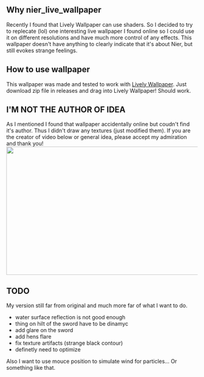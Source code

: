## Why nier_live_wallpaper
Recently I found that Lively Wallpaper can use shaders. So I decided to try to replecate (lol) one interesting live wallpaper I found online so I could use it on different resolutions and have much more control of any effects. 
This wallpaper doesn't have anything to clearly indicate that it's about Nier, but still evokes strange feelings. 

## How to use wallpaper
This wallpaper was made and tested to work with [Lively Wallpaper](https://github.com/rocksdanister/lively?ysclid=m4489zp8k1784699613). Just download zip file in releases and drag into Lively Wallpaper! Should work.

## I'M NOT THE AUTHOR OF IDEA
As I mentioned I found that wallpaper accidentally online but coudn't find it's author. Thus I didn't draw any textures (just modified them).
If you are the creator of video below or general idea, please accept my admiration and thank you!
<img src="2b-sword-flowers-nier-automata(original).mp4" width="600" height="338"/>

## TODO
My version still far from original and much more far of what I want to do.

- water surface reflection is not good enough
- thing on hilt of the sword have to be dinamyc
- add glare on the sword
- add hens flare
- fix texture artifacts (strange black contour)
- definetly need to optimize

Also I want to use mouce position to simulate wind for particles... Or something like that.